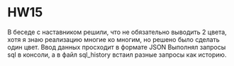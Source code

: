# HW15
В беседе с наставником решили, что не обязательно выводить 2 цвета, хотя я знаю реализацию многие ко многим, но решено было сделать один цвет.
Ввод данных просходит в формате JSON
Выполнял запросы sql в консоли, а в файл sql_history встаил разные запросы как историю. 
